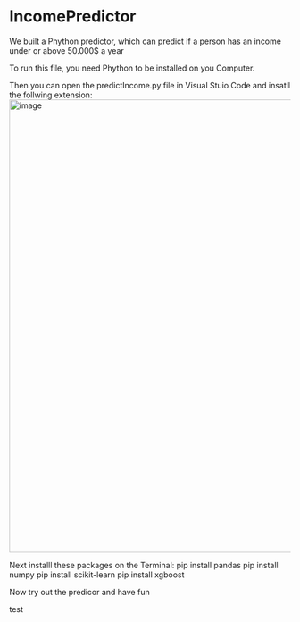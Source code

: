 # IncomePredictor
We built a Phython predictor, which can predict if a person has an income under or above 50.000$ a year

To run this file, you need Phython to be installed on you Computer.

Then you can open the predictIncome.py file in Visual Stuio Code and insatll the follwing extension:
<img width="811" alt="image" src="https://github.com/David-Diez-Dominguez/IncomePredictor/assets/84147352/db8cbe66-731d-4684-8a84-94c319b300b6">

Next installl these packages on the Terminal:
pip install pandas
pip install numpy
pip install scikit-learn
pip install xgboost

Now try out the predicor and have fun

test
